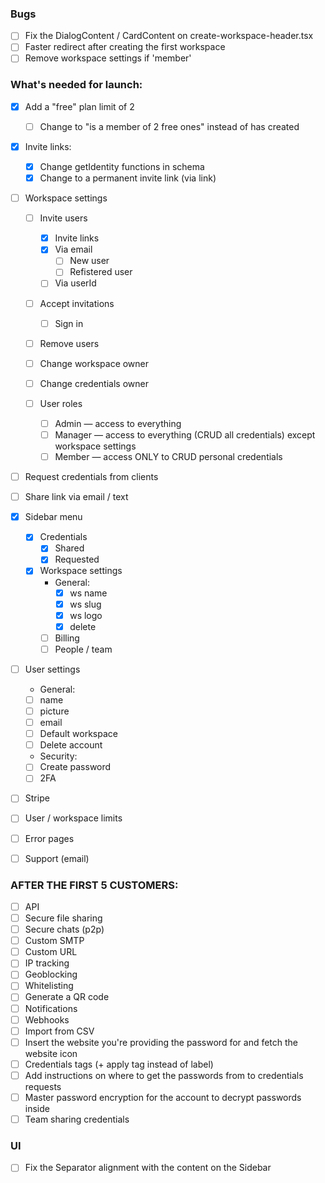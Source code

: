 ### Bugs

-   [ ] Fix the DialogContent / CardContent on create-workspace-header.tsx
-   [ ] Faster redirect after creating the first workspace
-   [ ] Remove workspace settings if 'member'

### What's needed for launch:

-   [x] Add a "free" plan limit of 2
    -   [ ] Change to "is a member of 2 free ones" instead of has created
-   [x] Invite links:

    -   [x] Change getIdentity functions in schema
    -   [x] Change to a permanent invite link (via link)

-   [ ] Workspace settings

    -   [ ] Invite users
        -   [x] Invite links
        -   [x] Via email
            -   [ ] New user
            -   [ ] Refistered user
        -   [ ] Via userId
    -   [ ] Accept invitations

        -   [ ] Sign in

    -   [ ] Remove users
    -   [ ] Change workspace owner
    -   [ ] Change credentials owner
    -   [ ] User roles
        -   [ ] Admin — access to everything
        -   [ ] Manager — access to everything (CRUD all credentials) except workspace settings
        -   [ ] Member — access ONLY to CRUD personal credentials

-   [ ] Request credentials from clients

-   [ ] Share link via email / text

-   [x] Sidebar menu

    -   [x] Credentials
        -   [x] Shared
        -   [x] Requested
    -   [x] Workspace settings
        -   General:
            -   [x] ws name
            -   [x] ws slug
            -   [x] ws logo
            -   [x] delete
        -   [ ] Billing
        -   [ ] People / team

-   [ ] User settings

    -   General:
    -   [ ] name
    -   [ ] picture
    -   [ ] email
    -   [ ] Default workspace
    -   [ ] Delete account
    -   Security:
    -   [ ] Create password
    -   [ ] 2FA

-   [ ] Stripe
-   [ ] User / workspace limits
-   [ ] Error pages
-   [ ] Support (email)

### AFTER THE FIRST 5 CUSTOMERS:

-   [ ] API
-   [ ] Secure file sharing
-   [ ] Secure chats (p2p)
-   [ ] Custom SMTP
-   [ ] Custom URL
-   [ ] IP tracking
-   [ ] Geoblocking
-   [ ] Whitelisting
-   [ ] Generate a QR code
-   [ ] Notifications
-   [ ] Webhooks
-   [ ] Import from CSV
-   [ ] Insert the website you're providing the password for and fetch the website icon
-   [ ] Credentials tags (+ apply tag instead of label)
-   [ ] Add instructions on where to get the passwords from to credentials requests
-   [ ] Master password encryption for the account to decrypt passwords inside
-   [ ] Team sharing credentials

### UI

-   [ ] Fix the Separator alignment with the content on the Sidebar
